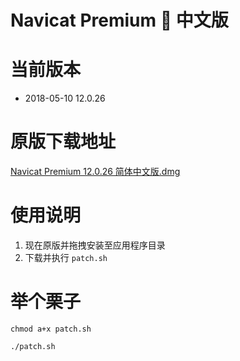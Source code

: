 # Navicat Premium 🦀 中文版

# 当前版本

 * 2018-05-10 12.0.26

# 原版下载地址

[Navicat Premium 12.0.26 简体中文版.dmg](http://download.navicat.com/download/navicat120_premium_cs.dmg)

# 使用说明

1. 现在原版并拖拽安装至应用程序目录
2. 下载并执行 `patch.sh`

# 举个栗子

```
chmod a+x patch.sh

./patch.sh
```


